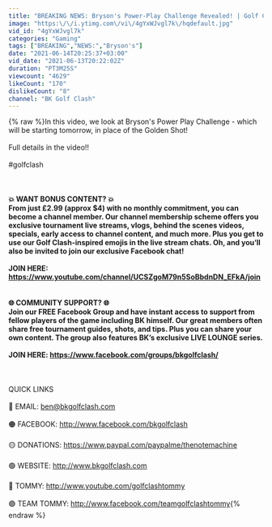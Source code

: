 ```yaml
---
title: "BREAKING NEWS: Bryson's Power-Play Challenge Revealed! | Golf Clash"
image: "https:\/\/i.ytimg.com\/vi\/4gYxWJvgl7k\/hqdefault.jpg"
vid_id: "4gYxWJvgl7k"
categories: "Gaming"
tags: ["BREAKING","NEWS:","Bryson's"]
date: "2021-06-14T20:25:37+03:00"
vid_date: "2021-06-13T20:22:02Z"
duration: "PT3M25S"
viewcount: "4629"
likeCount: "170"
dislikeCount: "8"
channel: "BK Golf Clash"
---
```

{% raw %}In this video, we look at Bryson's Power Play Challenge - which will be starting tomorrow, in place of the Golden Shot!<br /><br />Full details in the video!!<br /><br />#golfclash<br /><br />____________________________________________<br /><br />💥 WANT BONUS CONTENT? 💥<br />From just £2.99 (approx $4) with no monthly commitment, you can become a channel member. Our channel membership scheme offers you exclusive tournament live streams, vlogs, behind the scenes videos, specials, early access to channel content, and much more. Plus you get to use our Golf Clash-inspired emojis in the live stream chats. Oh, and you’ll also be invited to join our exclusive Facebook chat! <br /><br />JOIN HERE:  <br /><a rel="nofollow" target="blank" href="https://www.youtube.com/channel/UCSZgoM79n5SoBbdnDN_EFkA/join">https://www.youtube.com/channel/UCSZgoM79n5SoBbdnDN_EFkA/join</a><br /><br /><br />🌐 COMMUNITY SUPPORT? 🌐<br />Join our FREE Facebook Group and have instant access to support from fellow players of the game including BK himself. Our great members often share free tournament guides, shots, and tips. Plus you can share your own content. The group also features BK’s exclusive LIVE LOUNGE series.<br /><br />JOIN HERE: <a rel="nofollow" target="blank" href="https://www.facebook.com/groups/bkgolfclash/">https://www.facebook.com/groups/bkgolfclash/</a><br /><br />____________________________________________<br /><br />QUICK LINKS<br /><br />🔴 EMAIL: ben@bkgolfclash.com<br /><br />🟠 FACEBOOK: <a rel="nofollow" target="blank" href="http://www.facebook.com/bkgolfclash">http://www.facebook.com/bkgolfclash</a><br /><br />🟡 DONATIONS: <a rel="nofollow" target="blank" href="https://www.paypal.com/paypalme/thenotemachine">https://www.paypal.com/paypalme/thenotemachine</a><br /><br />🟢 WEBSITE: <a rel="nofollow" target="blank" href="http://www.bkgolfclash.com">http://www.bkgolfclash.com</a><br /><br />🔵 TOMMY: <a rel="nofollow" target="blank" href="http://www.youtube.com/golfclashtommy">http://www.youtube.com/golfclashtommy</a><br /><br />🟣 TEAM TOMMY: <a rel="nofollow" target="blank" href="http://www.facebook.com/teamgolfclashtommy">http://www.facebook.com/teamgolfclashtommy</a>{% endraw %}
